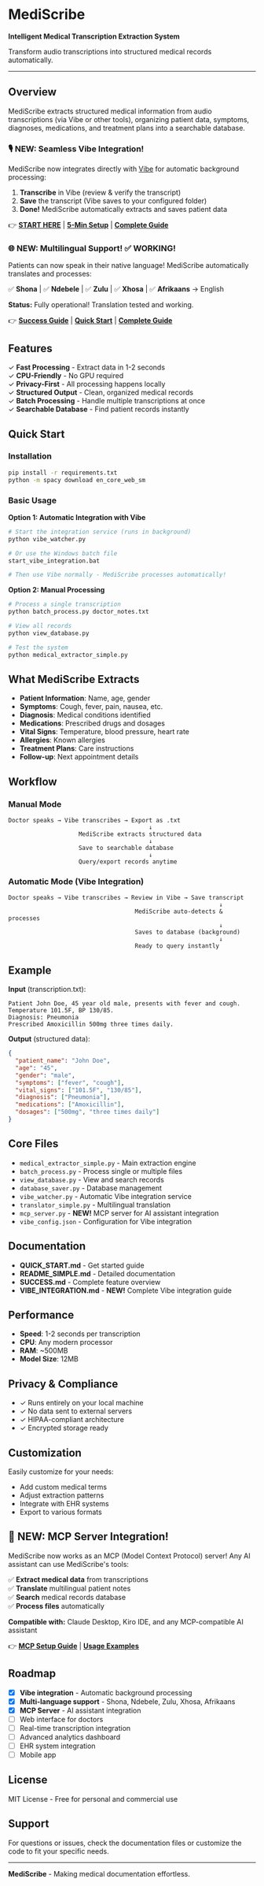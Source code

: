 # MediScribe

**Intelligent Medical Transcription Extraction System**

Transform audio transcriptions into structured medical records automatically.

---

## Overview

MediScribe extracts structured medical information from audio transcriptions (via Vibe or other tools), organizing patient data, symptoms, diagnoses, medications, and treatment plans into a searchable database.

### 🎙️ **NEW: Seamless Vibe Integration!**

MediScribe now integrates directly with [Vibe](https://github.com/thewh1teagle/vibe) for automatic background processing:

1. **Transcribe** in Vibe (review & verify the transcript)
2. **Save** the transcript (Vibe saves to your configured folder)
3. **Done!** MediScribe automatically extracts and saves patient data

👉 **[START HERE](START_HERE.md)** | **[5-Min Setup](VIBE_QUICK_SETUP.md)** | **[Complete Guide](VIBE_INTEGRATION.md)**

### 🌐 **NEW: Multilingual Support!** ✅ WORKING!

Patients can now speak in their native language! MediScribe automatically translates and processes:

✅ **Shona** | ✅ **Ndebele** | ✅ **Zulu** | ✅ **Xhosa** | ✅ **Afrikaans** → English

**Status:** Fully operational! Translation tested and working.

👉 **[Success Guide](SUCCESS_MULTILINGUAL.md)** | **[Quick Start](MULTILINGUAL_QUICK_START.md)** | **[Complete Guide](MULTILINGUAL_GUIDE.md)**

## Features

✓ **Fast Processing** - Extract data in 1-2 seconds  
✓ **CPU-Friendly** - No GPU required  
✓ **Privacy-First** - All processing happens locally  
✓ **Structured Output** - Clean, organized medical records  
✓ **Batch Processing** - Handle multiple transcriptions at once  
✓ **Searchable Database** - Find patient records instantly  

## Quick Start

### Installation

```bash
pip install -r requirements.txt
python -m spacy download en_core_web_sm
```

### Basic Usage

**Option 1: Automatic Integration with Vibe**
```bash
# Start the integration service (runs in background)
python vibe_watcher.py

# Or use the Windows batch file
start_vibe_integration.bat

# Then use Vibe normally - MediScribe processes automatically!
```

**Option 2: Manual Processing**
```bash
# Process a single transcription
python batch_process.py doctor_notes.txt

# View all records
python view_database.py

# Test the system
python medical_extractor_simple.py
```

## What MediScribe Extracts

- **Patient Information**: Name, age, gender
- **Symptoms**: Cough, fever, pain, nausea, etc.
- **Diagnosis**: Medical conditions identified
- **Medications**: Prescribed drugs and dosages
- **Vital Signs**: Temperature, blood pressure, heart rate
- **Allergies**: Known allergies
- **Treatment Plans**: Care instructions
- **Follow-up**: Next appointment details

## Workflow

### Manual Mode
```
Doctor speaks → Vibe transcribes → Export as .txt
                                        ↓
                    MediScribe extracts structured data
                                        ↓
                    Save to searchable database
                                        ↓
                    Query/export records anytime
```

### Automatic Mode (Vibe Integration)
```
Doctor speaks → Vibe transcribes → Review in Vibe → Save transcript
                                                            ↓
                                    MediScribe auto-detects & processes
                                                            ↓
                                    Saves to database (background)
                                                            ↓
                                    Ready to query instantly
```

## Example

**Input** (transcription.txt):
```
Patient John Doe, 45 year old male, presents with fever and cough.
Temperature 101.5F, BP 130/85.
Diagnosis: Pneumonia
Prescribed Amoxicillin 500mg three times daily.
```

**Output** (structured data):
```json
{
  "patient_name": "John Doe",
  "age": "45",
  "gender": "male",
  "symptoms": ["fever", "cough"],
  "vital_signs": ["101.5F", "130/85"],
  "diagnosis": ["Pneumonia"],
  "medications": ["Amoxicillin"],
  "dosages": ["500mg", "three times daily"]
}
```

## Core Files

- `medical_extractor_simple.py` - Main extraction engine
- `batch_process.py` - Process single or multiple files
- `view_database.py` - View and search records
- `database_saver.py` - Database management
- `vibe_watcher.py` - Automatic Vibe integration service
- `translator_simple.py` - Multilingual translation
- `mcp_server.py` - **NEW!** MCP server for AI assistant integration
- `vibe_config.json` - Configuration for Vibe integration

## Documentation

- **QUICK_START.md** - Get started guide
- **README_SIMPLE.md** - Detailed documentation
- **SUCCESS.md** - Complete feature overview
- **VIBE_INTEGRATION.md** - **NEW!** Complete Vibe integration guide

## Performance

- **Speed**: 1-2 seconds per transcription
- **CPU**: Any modern processor
- **RAM**: ~500MB
- **Model Size**: 12MB

## Privacy & Compliance

- ✓ Runs entirely on your local machine
- ✓ No data sent to external servers
- ✓ HIPAA-compliant architecture
- ✓ Encrypted storage ready

## Customization

Easily customize for your needs:
- Add custom medical terms
- Adjust extraction patterns
- Integrate with EHR systems
- Export to various formats

## 🔌 **NEW: MCP Server Integration!**

MediScribe now works as an MCP (Model Context Protocol) server! Any AI assistant can use MediScribe's tools:

✅ **Extract medical data** from transcriptions  
✅ **Translate** multilingual patient notes  
✅ **Search** medical records database  
✅ **Process files** automatically  

**Compatible with:** Claude Desktop, Kiro IDE, and any MCP-compatible AI assistant

👉 **[MCP Setup Guide](MCP_SETUP.md)** | **[Usage Examples](MCP_USAGE_EXAMPLES.md)**

## Roadmap

- [x] **Vibe integration** - Automatic background processing
- [x] **Multi-language support** - Shona, Ndebele, Zulu, Xhosa, Afrikaans
- [x] **MCP Server** - AI assistant integration
- [ ] Web interface for doctors
- [ ] Real-time transcription integration
- [ ] Advanced analytics dashboard
- [ ] EHR system integration
- [ ] Mobile app

## License

MIT License - Free for personal and commercial use

## Support

For questions or issues, check the documentation files or customize the code to fit your specific needs.

---

**MediScribe** - Making medical documentation effortless.
